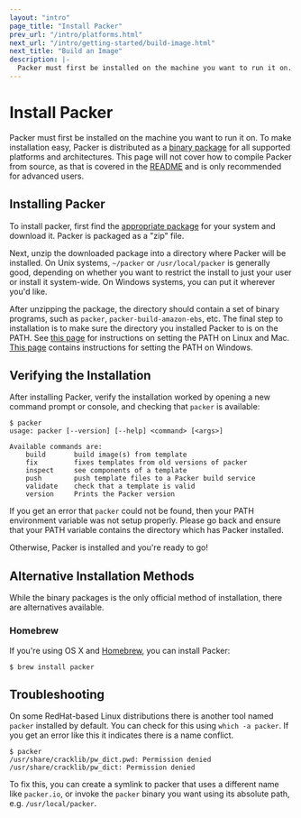 ```yaml
---
layout: "intro"
page_title: "Install Packer"
prev_url: "/intro/platforms.html"
next_url: "/intro/getting-started/build-image.html"
next_title: "Build an Image"
description: |-
  Packer must first be installed on the machine you want to run it on. To make installation easy, Packer is distributed as a binary package for all supported platforms and architectures. This page will not cover how to compile Packer from source, as that is covered in the README and is only recommended for advanced users.
---
```


# Install Packer

Packer must first be installed on the machine you want to run it on.
To make installation easy, Packer is distributed as a [binary package](/downloads.html)
for all supported platforms and architectures. This page will not cover how
to compile Packer from source, as that is covered in the
[README](https://github.com/mitchellh/packer/blob/master/README.md) and is only
recommended for advanced users.

## Installing Packer

To install packer, first find the [appropriate package](/downloads.html)
for your system and download it. Packer is packaged as a "zip" file.

Next, unzip the downloaded package into a directory where Packer will be
installed. On Unix systems, `~/packer` or `/usr/local/packer` is generally good,
depending on whether you want to restrict the install to just your user
or install it system-wide. On Windows systems, you can put it wherever you'd
like.

After unzipping the package, the directory should contain a set of binary
programs, such as `packer`, `packer-build-amazon-ebs`, etc. The final step
to installation is to make sure the directory you installed Packer to
is on the PATH. See [this page](http://stackoverflow.com/questions/14637979/how-to-permanently-set-path-on-linux)
for instructions on setting the PATH on Linux and Mac.
[This page](http://stackoverflow.com/questions/1618280/where-can-i-set-path-to-make-exe-on-windows)
contains instructions for setting the PATH on Windows.

## Verifying the Installation

After installing Packer, verify the installation worked by opening
a new command prompt or console, and checking that `packer` is available:

```text
$ packer
usage: packer [--version] [--help] <command> [<args>]

Available commands are:
    build       build image(s) from template
    fix         fixes templates from old versions of packer
    inspect     see components of a template
    push        push template files to a Packer build service
    validate    check that a template is valid
    version     Prints the Packer version
```

If you get an error that `packer` could not be found, then your PATH
environment variable was not setup properly. Please go back and ensure
that your PATH variable contains the directory which has Packer installed.

Otherwise, Packer is installed and you're ready to go!

## Alternative Installation Methods

While the binary packages is the only official method of installation, there
are alternatives available.

### Homebrew

If you're using OS X and [Homebrew](http://brew.sh), you can install Packer:

    $ brew install packer

## Troubleshooting

On some RedHat-based Linux distributions there is another tool named `packer` installed by default. You can check for this using `which -a packer`. If you get an error like this it indicates there is a name conflict.

    $ packer
    /usr/share/cracklib/pw_dict.pwd: Permission denied
    /usr/share/cracklib/pw_dict: Permission denied

To fix this, you can create a symlink to packer that uses a different name like `packer.io`, or invoke the `packer` binary you want using its absolute path, e.g. `/usr/local/packer`.
